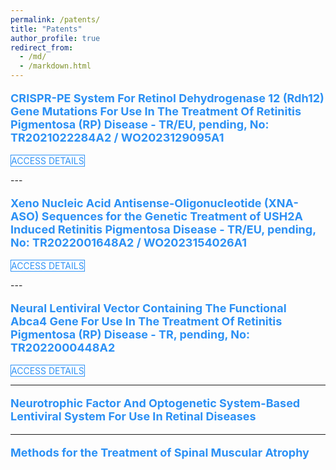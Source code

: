 ```yaml
---
permalink: /patents/
title: "Patents"
author_profile: true
redirect_from: 
  - /md/
  - /markdown.html
---
```

<style>
    /* Add custom styling for the scroll to top button */
    #scrollToTopBtn {
      display: none !important;
      position: fixed !important;
      bottom: 20px !important;
      right: 20px !important;
      z-index: 99 !important; 
    }


/* Your custom CSS styles go here */
.btn-outline-custom {
  color: #2C91F5 !important; /* Text color */
  border: 1px solid #000000 !important; 
  border-color: #2C91F5 !important; /* Border color */
  background-color: #ffffff !important;
}
.btn-outline-custom:hover{
  color: #ffffff !important; /* Text color on hover */
  background-color: #2C91F5 !important; /* Background color on hover */
  border-color: #2C91F5 !important; /* Border color on hover */
}

</style>

<p style="color:#2C91F5; text-decoration: none; cursor: default !important; font-weight: bold; font-size: 18px;" >CRISPR-PE System For Retinol Dehydrogenase 12 (Rdh12) Gene Mutations For Use In The Treatment
Of Retinitis Pigmentosa (RP) Disease - TR/EU, pending, No: TR2021022284A2 / WO2023129095A1</p> 

<p><a href="https://worldwide.espacenet.com/patent/search/family/085117228/publication/WO2023129095A1?q=WO2023129095A1" class="btn btn-outline-primary btn-outline-custom" style="text-decoration: none;">ACCESS DETAILS</a></p>
---

<p style="color:#2C91F5; text-decoration: none; cursor: default !important; font-weight: bold; font-size: 18px;" >Xeno Nucleic Acid Antisense-Oligonucleotide (XNA-ASO) Sequences for the Genetic Treatment of USH2A Induced Retinitis Pigmentosa Disease - 
TR/EU, pending, No: TR2022001648A2 / WO2023154026A1</p> 

<p><a href="https://worldwide.espacenet.com/patent/search/family/085117987/publication/WO2023154026A1?q=WO2023154026A1" class="btn btn-outline-primary btn-outline-custom" style="text-decoration: none;">ACCESS DETAILS</a></p>
---
<p style="color:#2C91F5; text-decoration: none; cursor: default !important; font-weight: bold; font-size: 18px;" >Neural Lentiviral Vector Containing The Functional Abca4 Gene For Use In The Treatment Of Retinitis
Pigmentosa (RP) Disease -  TR, pending, No: TR2022000448A2</p> 

<p><a href="https://worldwide.espacenet.com/patent/search/family/085117719/publication/TR2022000448A2?q=pn%3DTR2022000448A2" class="btn btn-outline-primary btn-outline-custom" style="text-decoration: none;">ACCESS DETAILS</a></p>

---
<p style="color:#2C91F5; text-decoration: none; cursor: default !important; font-weight: bold; font-size: 18px;" >Neurotrophic Factor And Optogenetic System-Based Lentiviral System For Use In Retinal Diseases</p> 

---
<p style="color:#2C91F5; text-decoration: none; cursor: default !important; font-weight: bold; font-size: 18px;" >Methods for the Treatment of Spinal Muscular Atrophy</p> 

